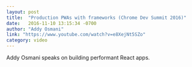 ```yaml
---
layout: post
title:  "Production PWAs with frameworks (Chrome Dev Summit 2016)"
date:   2016-11-10 13:15:34 -0700
author: "Addy Osmani"
link: "https://www.youtube.com/watch?v=e8XejNt5SZo"
category: video
---
```


Addy Osmani speaks on building performant React apps.

<!-- more -->